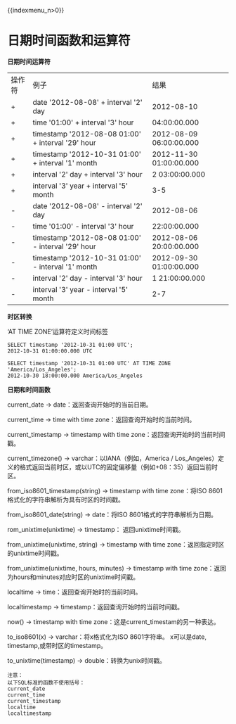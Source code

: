 {{indexmenu_n>0}}

# 日期时间函数和运算符

**日期时间运算符**

|     |                                                   |                         |
| --- | ------------------------------------------------- | ----------------------- |
| 操作符 | 例子                                                | 结果                      |
| \+  | date '2012-08-08' + interval '2' day              | 2012-08-10              |
| \+  | time '01:00' + interval '3' hour                  | 04:00:00.000            |
| \+  | timestamp '2012-08-08 01:00' + interval '29' hour | 2012-08-09 06:00:00.000 |
| \+  | timestamp '2012-10-31 01:00' + interval '1' month | 2012-11-30 01:00:00.000 |
| \+  | interval '2' day + interval '3' hour              | 2 03:00:00.000          |
| \+  | interval '3' year + interval '5' month            | 3-5                     |
| \-  | date '2012-08-08' - interval '2' day              | 2012-08-06              |
| \-  | time '01:00' - interval '3' hour                  | 22:00:00.000            |
| \-  | timestamp '2012-08-08 01:00' - interval '29' hour | 2012-08-06 20:00:00.000 |
| \-  | timestamp '2012-10-31 01:00' - interval '1' month | 2012-09-30 01:00:00.000 |
| \-  | interval '2' day - interval '3' hour              | 1 21:00:00.000          |
| \-  | interval '3' year - interval '5' month            | 2-7                     |

**时区转换**

‘AT TIME ZONE’运算符定义时间标签

    SELECT timestamp '2012-10-31 01:00 UTC';
    2012-10-31 01:00:00.000 UTC
    
    SELECT timestamp '2012-10-31 01:00 UTC' AT TIME ZONE 'America/Los_Angeles';
    2012-10-30 18:00:00.000 America/Los_Angeles

**日期和时间函数**

current\_date -\> date：返回查询开始时的当前日期。

current\_time -\> time with time zone：返回查询开始时的当前时间。

current\_timestamp -\> timestamp with time zone：返回查询开始时的当前时间戳。

current\_timezone() → varchar：以IANA（例如，America /
Los\_Angeles）定义的格式返回当前时区，或以UTC的固定偏移量（例如+08：35）返回当前时区。

from\_iso8601\_timestamp(string) → timestamp with time zone：将ISO
8601格式化的字符串解析为具有时区的时间戳。

from\_iso8601\_date(string) → date：将ISO 8601格式的字符串解析为日期。

rom\_unixtime(unixtime) → timestamp： 返回unixtime时间戳。

from\_unixtime(unixtime, string) → timestamp with time
zone：返回指定时区的unixtime时间戳。

from\_unixtime(unixtime, hours, minutes) → timestamp with time
zone：返回为hours和minutes对应时区的unixtime时间戳。

localtime -\> time：返回查询开始时的当前时间。

localtimestamp -\> timestamp：返回查询开始时的当前时间戳。

now() → timestamp with time zone：这是current\_timestam的另一种表达。

to\_iso8601(x) → varchar：将x格式化为ISO 8601字符串。 x可以是date,
timestamp,或带时区的timestamp。

to\_unixtime(timestamp) → double：转换为unix时间戳。

    注意：
    以下SQL标准的函数不使用括号：
    current_date
    current_time
    current_timestamp
    localtime
    localtimestamp
